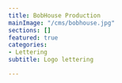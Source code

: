 ```yaml
---
title: BobHouse Production
mainImage: "/cms/bobhouse.jpg"
sections: []
featured: true
categories:
- Lettering
subtitle: Logo lettering

---
```

